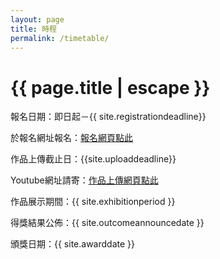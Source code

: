 ```yaml
---
layout: page
title: 時程
permalink: /timetable/
---
```


<h1 class="page-title">{{ page.title | escape }}</h1>

報名日期：即日起－{{ site.registrationdeadline}}

於報名網址報名：<a href="{{ site.registrationurl | escape }}" target="_blank">報名網頁點此</a>

作品上傳截止日：{{site.uploaddeadline}}

Youtube網址請寄：<a href="{{ site.uploadurl | escape }}" target="_blank">作品上傳網頁點此</a>

作品展示期間：{{ site.exhibitionperiod }}

得獎結果公佈：{{ site.outcomeannouncedate }}

頒獎日期：{{ site.awarddate }}
